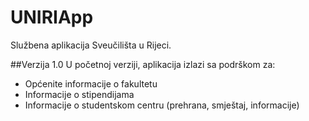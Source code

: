 # UNIRIApp

Službena aplikacija Sveučilišta u Rijeci.

##Verzija 1.0
U početnoj verziji, aplikacija izlazi sa podrškom za:
- Općenite informacije o fakultetu
- Informacije o stipendijama
- Informacije o studentskom centru (prehrana, smještaj, informacije)
